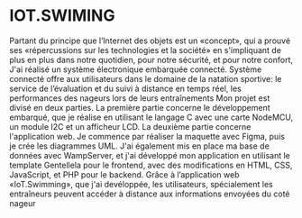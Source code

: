 # IOT.SWIMING
Partant du principe que l’Internet des objets est un «concept», qui a prouvé ses «répercussions sur les technologies et la société» 
en s'impliquant  de plus en plus dans notre quotidien, pour notre sécurité, et pour notre confort,
J'ai réalisé un système électronique embarquée connecté.
Système connecté offre aux utilisateurs dans le domaine de la natation sportive: 
le service de l’évaluation et du suivi à distance en temps réel, 
les performances des nageurs lors de leurs entraînements
Mon projet est divisé en deux parties. 
La première partie concerne le développement embarqué, que je réalise en utilisant le langage C avec une carte NodeMCU, un module I2C et un afficheur LCD.
La deuxième partie concerne l'application web. Je commence par réaliser la maquette avec Figma, puis je crée les diagrammes UML. 
J'ai également mis en place ma base de données avec WampServer, et 
j'ai développé mon application en utilisant le template Gentellela pour le frontend, avec des modifications en HTML, CSS, JavaScript, et PHP pour le backend.
Grâce à l’application web «IoT.Swimming», que j'ai devéloppée, les utilisateurs, 
spécialement les entraîneurs peuvent accéder à distance aux informations envoyées du coté nageur



